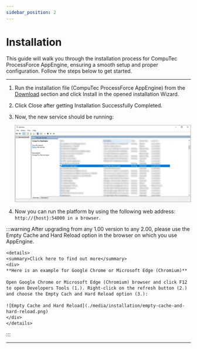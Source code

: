 ```yaml
---
sidebar_position: 2
---
```


# Installation

This guide will walk you through the installation process for CompuTec ProcessForce AppEngine, ensuring a smooth setup and proper configuration. Follow the steps below to get started.

---

1. Run the installation file (CompuTec ProcessForce AppEngine) from the [Download](../../version-2.0/releases/plugins/processforce/download.md) section and click Install in the opened installation Wizard.
2. Click Close after getting Installation Successfully Completed.
3. Now, the new service should be running:

    ![Services](./media/installation/appengine-service.webp)
4. Now you can run the platform by using the following web address: `http://{host}:54000 in a browser`.

:::warning
    After upgrading from any 1.00 version to any 2.00, please use the Empty Cache and Hard Reload option in the browser on which you use AppEngine.

    <details>
    <summary>Click here to find out more</summary>
    <div>
    **Here is an example for Google Chrome or Microsoft Edge (Chromium)**

    Open Google Chrome or Microsoft Edge (Chromium) browser and click F12 to open Developers Tools (1.). Right-click on the refresh button (2.) and choose the Empty Cach and Hard Reload option (3.):
    
    ![Empty Cache and Hard Reload](./media/installation/empty-cache-and-hard-reload.png)
    </div>
    </details>
:::

---
